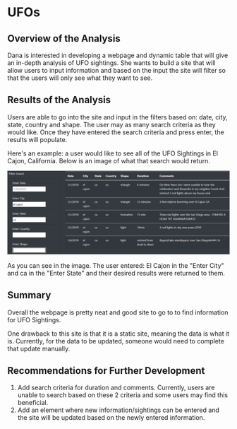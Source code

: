 # UFOs

## Overview of the Analysis
Dana is interested in developing a webpage and dynamic table that will give an in-depth analysis of UFO sightings.  She wants to build a site that will allow users to input information and based on the input the site will filter so that the users will only see what they want to see.

## Results of the Analysis
Users are able to go into the site and input in the filters based on: date, city, state, country and shape.  The user may as many search criteria as they would like.  Once they have entered the search criteria and press enter, the results will populate.

Here's an example: a user would like to see all of the UFO Sightings in El Cajon, California.  Below is an image of what that search would return.

![](images/UFOSightings_search_city.state.png)

As you can see in the image. The user entered: El Cajon in the "Enter City" and ca in the "Enter State" and their desired results were returned to them.

## Summary
Overall the webpage is pretty neat and good site to go to to find information for UFO Sightings.

One drawback to this site is that it is a static site, meaning the data is what it is.  Currently, for the data to be updated, someone would need to complete that update manually.

## Recommendations for Further Development
1. Add search criteria for duration and comments.  Currently, users are unable to search based on these 2 criteria and some users may find this beneficial.
2. Add an element where new information/sightings can be entered and the site will be updated based on the newly entered information.
